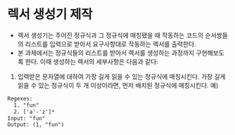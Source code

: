 # 렉서 생성기 제작

- 렉서 생성기는 주어진 정규식과 그 정규식에 매칭됐을 때 작동하는 코드의 순서쌍들의 리스트를 입력으로 받아서 요구사항대로 작동하는 렉서를 출력한다.
- 본 과제에서는 정규식들의 리스트를 받아서 렉서를 생성하는 과정까지 구현해보도록 한다. 이때 생성하는 렉서의 세부사항은 다음과 같다:
1. 입력받은 문자열에 대하여 가장 길게 읽을 수 있는 정규식에 매칭시킨다.
   가장 길게 읽을 수 있는 정규식이 두 개 이상이라면, 먼저 배치된 정규식에 매칭시킨다.
예)
```txt
Regexes:
  1. "fun"
  2. ['a'-'z']*
Input: "fun"
Output: (1, "fun")
```
